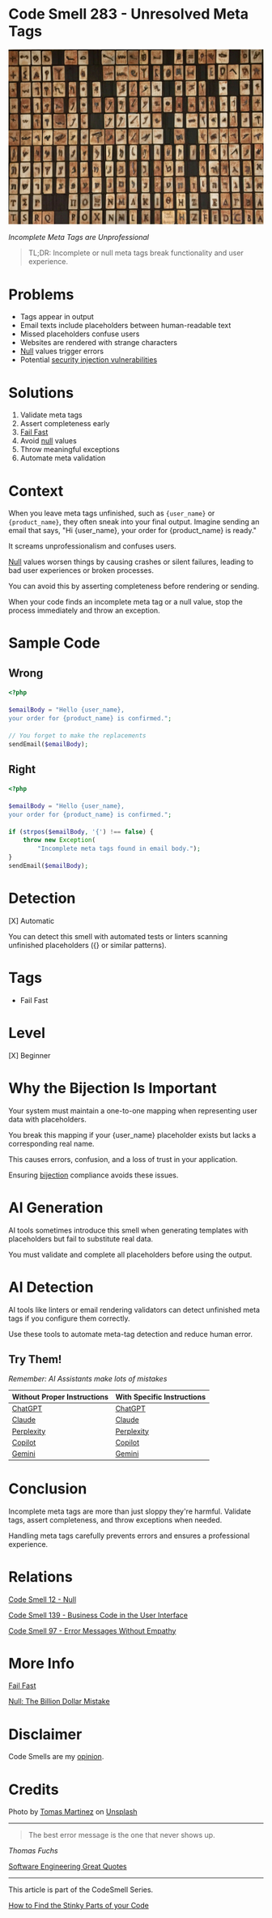 # Code Smell 283 - Unresolved Meta Tags

![Code Smell 283 - Unresolved Meta Tags](Code%20Smell%20283%20-%20Unresolved%20Meta%20Tags.jpg)

*Incomplete Meta Tags are Unprofessional*

> TL;DR: Incomplete or null meta tags break functionality and user experience.

# Problems

- Tags appear in output
- Email texts include placeholders between human-readable text
- Missed placeholders confuse users
- Websites are rendered with strange characters
- [Null](https://github.com/mcsee/Software-Design-Articles/tree/main/Articles/Theory/Null%20-%20The%20Billion%20Dollar%20Mistake/readme.md) values trigger errors
- Potential [security injection vulnerabilities](https://github.com/mcsee/Software-Design-Articles/tree/main/Articles/Code%20Smells/Code%20Smell%20189%20-%20Not%20Sanitized%20Input/readme.md)

# Solutions

1. Validate meta tags
2. Assert completeness early
3. [Fail Fast](https://github.com/mcsee/Software-Design-Articles/tree/main/Articles/Theory/Fail%20Fast/readme.md)
4. Avoid [null](https://github.com/mcsee/Software-Design-Articles/tree/main/Articles/Refactorings/Refactoring%20015%20-%20Remove%20NULL/readme.md) values
5. Throw meaningful exceptions
6. Automate meta validation
 
# Context

When you leave meta tags unfinished, such as `{user_name}` or `{product_name}`, they often sneak into your final output. Imagine sending an email that says, "Hi {user_name}, your order for {product_name} is ready." 

It screams unprofessionalism and confuses users.

[Null](https://github.com/mcsee/Software-Design-Articles/tree/main/Articles/Code%20Smells/Code%20Smell%2012%20-%20Null/readme.md) values worsen things by causing crashes or silent failures, leading to bad user experiences or broken processes.

You can avoid this by asserting completeness before rendering or sending. 

When your code finds an incomplete meta tag or a null value, stop the process immediately and throw an exception.

# Sample Code

## Wrong

<!-- [Gist Url](https://gist.github.com/mcsee/16a1523ba5df7b731ff3a0798df3c528) -->

```php
<?php

$emailBody = "Hello {user_name}, 
your order for {product_name} is confirmed.";

// You forget to make the replacements
sendEmail($emailBody);
```

## Right

<!-- [Gist Url](https://gist.github.com/mcsee/e71c0e334096a552ff886446b11b1a51) -->

```php
<?php

$emailBody = "Hello {user_name},
your order for {product_name} is confirmed.";

if (strpos($emailBody, '{') !== false) {
    throw new Exception(
        "Incomplete meta tags found in email body.");
}
sendEmail($emailBody);
```

# Detection

[X] Automatic 

You can detect this smell with automated tests or linters scanning unfinished placeholders ({} or similar patterns). 

# Tags

- Fail Fast

# Level

[X] Beginner

# Why the Bijection Is Important 

Your system must maintain a one-to-one mapping when representing user data with placeholders. 

You break this mapping if your {user_name} placeholder exists but lacks a corresponding real name. 

This causes errors, confusion, and a loss of trust in your application. 

Ensuring [bijection](https://github.com/mcsee/Software-Design-Articles/tree/main/Articles/Theory/The%20One%20and%20Only%20Software%20Design%20Principle/readme.md) compliance avoids these issues.

# AI Generation

AI tools sometimes introduce this smell when generating templates with placeholders but fail to substitute real data. 

You must validate and complete all placeholders before using the output.

# AI Detection

AI tools like linters or email rendering validators can detect unfinished meta tags if you configure them correctly. 

Use these tools to automate meta-tag detection and reduce human error.

## Try Them!

*Remember: AI Assistants make lots of mistakes*

| Without Proper Instructions    | With Specific Instructions |
| -------- | ------- |
| [ChatGPT](https://chat.openai.com/?q=Correct+and+explain+this+code%3A+%60%60%60php%0D%0A%3C%3Fphp%0D%0A%0D%0A%24emailBody+%3D+%22Hello+%7Buser_name%7D%2C+%0D%0Ayour+order+for+%7Bproduct_name%7D+is+confirmed.%22%3B%0D%0A%0D%0A%2F%2F+You+forget+to+make+the+replacements%0D%0AsendEmail%28%24emailBody%29%3B%0D%0A%60%60%60) | [ChatGPT](https://chat.openai.com/?q=Replace+the+metatags+and+warn+if+they+are+left+over%3A+%60%60%60php%0D%0A%3C%3Fphp%0D%0A%0D%0A%24emailBody+%3D+%22Hello+%7Buser_name%7D%2C+%0D%0Ayour+order+for+%7Bproduct_name%7D+is+confirmed.%22%3B%0D%0A%0D%0A%2F%2F+You+forget+to+make+the+replacements%0D%0AsendEmail%28%24emailBody%29%3B%0D%0A%60%60%60) |
| [Claude](https://claude.ai/new?q=Correct+and+explain+this+code%3A+%60%60%60php%0D%0A%3C%3Fphp%0D%0A%0D%0A%24emailBody+%3D+%22Hello+%7Buser_name%7D%2C+%0D%0Ayour+order+for+%7Bproduct_name%7D+is+confirmed.%22%3B%0D%0A%0D%0A%2F%2F+You+forget+to+make+the+replacements%0D%0AsendEmail%28%24emailBody%29%3B%0D%0A%60%60%60) | [Claude](https://claude.ai/new?q=Replace+the+metatags+and+warn+if+they+are+left+over%3A+%60%60%60php%0D%0A%3C%3Fphp%0D%0A%0D%0A%24emailBody+%3D+%22Hello+%7Buser_name%7D%2C+%0D%0Ayour+order+for+%7Bproduct_name%7D+is+confirmed.%22%3B%0D%0A%0D%0A%2F%2F+You+forget+to+make+the+replacements%0D%0AsendEmail%28%24emailBody%29%3B%0D%0A%60%60%60) |
| [Perplexity](https://perplexity.ai/?q=Correct+and+explain+this+code%3A+%60%60%60php%0D%0A%3C%3Fphp%0D%0A%0D%0A%24emailBody+%3D+%22Hello+%7Buser_name%7D%2C+%0D%0Ayour+order+for+%7Bproduct_name%7D+is+confirmed.%22%3B%0D%0A%0D%0A%2F%2F+You+forget+to+make+the+replacements%0D%0AsendEmail%28%24emailBody%29%3B%0D%0A%60%60%60) | [Perplexity](https://perplexity.ai/?q=Replace+the+metatags+and+warn+if+they+are+left+over%3A+%60%60%60php%0D%0A%3C%3Fphp%0D%0A%0D%0A%24emailBody+%3D+%22Hello+%7Buser_name%7D%2C+%0D%0Ayour+order+for+%7Bproduct_name%7D+is+confirmed.%22%3B%0D%0A%0D%0A%2F%2F+You+forget+to+make+the+replacements%0D%0AsendEmail%28%24emailBody%29%3B%0D%0A%60%60%60) |
| [Copilot](https://www.bing.com/chat?showconv=1&sendquery=1&q=Correct+and+explain+this+code%3A+%60%60%60php%0D%0A%3C%3Fphp%0D%0A%0D%0A%24emailBody+%3D+%22Hello+%7Buser_name%7D%2C+%0D%0Ayour+order+for+%7Bproduct_name%7D+is+confirmed.%22%3B%0D%0A%0D%0A%2F%2F+You+forget+to+make+the+replacements%0D%0AsendEmail%28%24emailBody%29%3B%0D%0A%60%60%60) | [Copilot](https://www.bing.com/chat?showconv=1&sendquery=1&q=Replace+the+metatags+and+warn+if+they+are+left+over%3A+%60%60%60php%0D%0A%3C%3Fphp%0D%0A%0D%0A%24emailBody+%3D+%22Hello+%7Buser_name%7D%2C+%0D%0Ayour+order+for+%7Bproduct_name%7D+is+confirmed.%22%3B%0D%0A%0D%0A%2F%2F+You+forget+to+make+the+replacements%0D%0AsendEmail%28%24emailBody%29%3B%0D%0A%60%60%60) |
| [Gemini](https://gemini.google.com/?q=Correct+and+explain+this+code%3A+%60%60%60php%0D%0A%3C%3Fphp%0D%0A%0D%0A%24emailBody+%3D+%22Hello+%7Buser_name%7D%2C+%0D%0Ayour+order+for+%7Bproduct_name%7D+is+confirmed.%22%3B%0D%0A%0D%0A%2F%2F+You+forget+to+make+the+replacements%0D%0AsendEmail%28%24emailBody%29%3B%0D%0A%60%60%60) | [Gemini](https://gemini.google.com/?q=Replace+the+metatags+and+warn+if+they+are+left+over%3A+%60%60%60php%0D%0A%3C%3Fphp%0D%0A%0D%0A%24emailBody+%3D+%22Hello+%7Buser_name%7D%2C+%0D%0Ayour+order+for+%7Bproduct_name%7D+is+confirmed.%22%3B%0D%0A%0D%0A%2F%2F+You+forget+to+make+the+replacements%0D%0AsendEmail%28%24emailBody%29%3B%0D%0A%60%60%60) | 

# Conclusion

Incomplete meta tags are more than just sloppy they're harmful. Validate tags, assert completeness, and throw exceptions when needed. 

Handling meta tags carefully prevents errors and ensures a professional experience.

# Relations

[Code Smell 12 - Null](https://github.com/mcsee/Software-Design-Articles/tree/main/Articles/Code%20Smells/Code%20Smell%2012%20-%20Null/readme.md)

[Code Smell 139 - Business Code in the User Interface](https://github.com/mcsee/Software-Design-Articles/tree/main/Articles/Code%20Smells/Code%20Smell%20139%20-%20Business%20Code%20in%20the%20User%20Interface/readme.md)

[Code Smell 97 - Error Messages Without Empathy](https://github.com/mcsee/Software-Design-Articles/tree/main/Articles/Code%20Smells/Code%20Smell%2097%20-%20Error%20Messages%20Without%20Empathy/readme.md)

# More Info

[Fail Fast](https://github.com/mcsee/Software-Design-Articles/tree/main/Articles/Theory/Fail%20Fast/readme.md)

[Null: The Billion Dollar Mistake](https://github.com/mcsee/Software-Design-Articles/tree/main/Articles/Theory/Null%20-%20The%20Billion%20Dollar%20Mistake/readme.md)

# Disclaimer

Code Smells are my [opinion](https://github.com/mcsee/Software-Design-Articles/tree/main/Articles/Blogging/I%20Wrote%20More%20than%2090%20Articles%20on%202021%20Here%20is%20What%20I%20Learned/readme.md).

# Credits

Photo by [Tomas Martinez](https://unsplash.com/@tomasmartinez) on [Unsplash](https://unsplash.com/photos/black-and-white-checkered-textile-axYekjy6Kn4)
        
* * *

> The best error message is the one that never shows up.

_Thomas Fuchs_
 
[Software Engineering Great Quotes](https://github.com/mcsee/Software-Design-Articles/tree/main/Articles/Quotes/Software%20Engineering%20Great%20Quotes/readme.md)

* * *

This article is part of the CodeSmell Series.

[How to Find the Stinky Parts of your Code](https://github.com/mcsee/Software-Design-Articles/tree/main/Articles/Code%20Smells/How%20to%20Find%20the%20Stinky%20parts%20of%20your%20Code/readme.md)